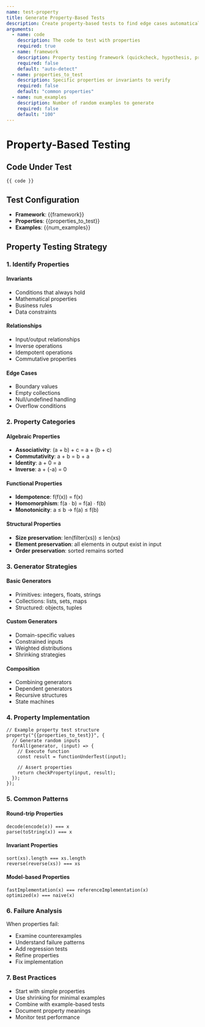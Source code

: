 ```yaml
---
name: test-property
title: Generate Property-Based Tests
description: Create property-based tests to find edge cases automatically
arguments:
  - name: code
    description: The code to test with properties
    required: true
  - name: framework
    description: Property testing framework (quickcheck, hypothesis, proptest, etc.)
    required: false
    default: "auto-detect"
  - name: properties_to_test
    description: Specific properties or invariants to verify
    required: false
    default: "common properties"
  - name: num_examples
    description: Number of random examples to generate
    required: false
    default: "100"
---
```


# Property-Based Testing

## Code Under Test
```
{{ code }}
```

## Test Configuration
- **Framework**: {{framework}}
- **Properties**: {{properties_to_test}}
- **Examples**: {{num_examples}}

## Property Testing Strategy

### 1. Identify Properties

#### Invariants
- Conditions that always hold
- Mathematical properties
- Business rules
- Data constraints

#### Relationships
- Input/output relationships
- Inverse operations
- Idempotent operations
- Commutative properties

#### Edge Cases
- Boundary values
- Empty collections
- Null/undefined handling
- Overflow conditions

### 2. Property Categories

#### Algebraic Properties
- **Associativity**: (a + b) + c = a + (b + c)
- **Commutativity**: a + b = b + a
- **Identity**: a + 0 = a
- **Inverse**: a + (-a) = 0

#### Functional Properties
- **Idempotence**: f(f(x)) = f(x)
- **Homomorphism**: f(a ∙ b) = f(a) ∙ f(b)
- **Monotonicity**: a ≤ b → f(a) ≤ f(b)

#### Structural Properties
- **Size preservation**: len(filter(xs)) ≤ len(xs)
- **Element preservation**: all elements in output exist in input
- **Order preservation**: sorted remains sorted

### 3. Generator Strategies

#### Basic Generators
- Primitives: integers, floats, strings
- Collections: lists, sets, maps
- Structured: objects, tuples

#### Custom Generators
- Domain-specific values
- Constrained inputs
- Weighted distributions
- Shrinking strategies

#### Composition
- Combining generators
- Dependent generators
- Recursive structures
- State machines

### 4. Property Implementation

```{{framework}}
// Example property test structure
property("{{properties_to_test}}", {
  // Generate random inputs
  forAll(generator, (input) => {
    // Execute function
    const result = functionUnderTest(input);
    
    // Assert properties
    return checkProperty(input, result);
  });
});
```

### 5. Common Patterns

#### Round-trip Properties
```
decode(encode(x)) === x
parse(toString(x)) === x
```

#### Invariant Properties
```
sort(xs).length === xs.length
reverse(reverse(xs)) === xs
```

#### Model-based Properties
```
fastImplementation(x) === referenceImplementation(x)
optimized(x) === naive(x)
```

### 6. Failure Analysis

When properties fail:
- Examine counterexamples
- Understand failure patterns
- Add regression tests
- Refine properties
- Fix implementation

### 7. Best Practices
- Start with simple properties
- Use shrinking for minimal examples
- Combine with example-based tests
- Document property meanings
- Monitor test performance